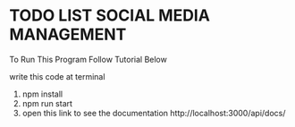 
# TODO LIST SOCIAL MEDIA MANAGEMENT

To Run This Program Follow Tutorial Below

write this code at terminal
1. npm install
2. npm run start
3. open this link to see the documentation http://localhost:3000/api/docs/
